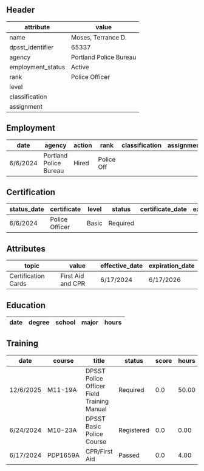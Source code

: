 ## Header
| attribute | value |
| --------- | ----- |
| name | Moses, Terrance D. |
| dpsst_identifier | 65337 |
| agency | Portland Police Bureau |
| employment_status | Active |
| rank | Police Officer |
| level |  |
| classification |  |
| assignment |  |
## Employment
| date | agency | action | rank | classification | assignment |
| ---- | ------ | ------ | ---- | -------------- | ---------- |
| 6/6/2024 | Portland Police Bureau | Hired | Police Off |  |  |
## Certification
| status_date | certificate | level | status | certificate_date | expiration_date | probation_date |
| ----------- | ----------- | ----- | ------ | ---------------- | --------------- | -------------- |
| 6/6/2024 | Police Officer | Basic | Required |  |  | 12/6/2025 |
## Attributes
| topic | value | effective_date | expiration_date |
| ----- | ----- | -------------- | --------------- |
| Certification Cards | First Aid and CPR | 6/17/2024 | 6/17/2026 |
## Education
| date | degree | school | major | hours |
| ---- | ------ | ------ | ----- | ----- |
## Training
| date | course | title | status | score | hours |
| ---- | ------ | ----- | ------ | ----- | ----- |
| 12/6/2025 | M11-19A | DPSST Police Officer Field Training Manual | Required | 0.0 | 50.00 |
| 6/24/2024 | M10-23A | DPSST Basic Police Course | Registered | 0.0 | 0.00 |
| 6/17/2024 | PDP1659A | CPR/First Aid | Passed | 0.0 | 4.00 |
